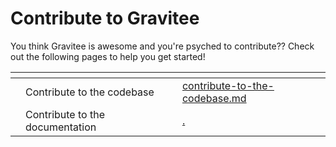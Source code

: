 # Contribute to Gravitee

You think Gravitee is awesome and you're psyched to contribute?? Check out the following pages to help you get started!



<table data-view="cards"><thead><tr><th></th><th></th><th></th><th data-hidden data-card-target data-type="content-ref"></th></tr></thead><tbody><tr><td></td><td>Contribute to the codebase</td><td></td><td><a href="contribute-to-the-codebase.md">contribute-to-the-codebase.md</a></td></tr><tr><td></td><td>Contribute to the documentation</td><td></td><td><a href="./">.</a></td></tr></tbody></table>
